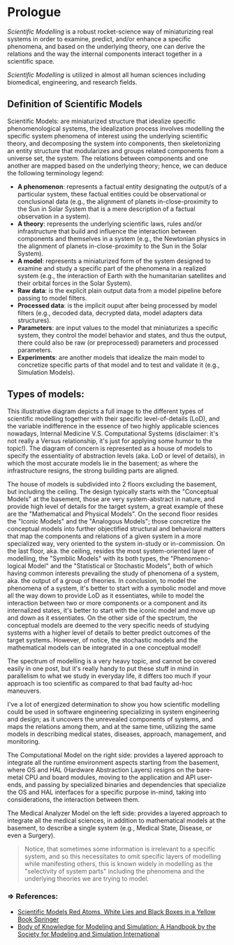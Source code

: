 # Prologue
_Scientific Modelling_ is a robust rocket-science way of miniaturizing real systems in order to examine, predict, and/or enhance a specific phenomena, and based on the underlying theory, one can derive the relations and the way the internal components interact together in a scientific space. 

_Scientific Modelling_ is utilized in almost all human sciences including biomedical, engineering, and research fields.

## Definition of Scientific Models
Scientific Models: are miniaturized structure that idealize specific phenomenological systems, the idealization process involves modelling the specific system phenomena of interest using the underlying scientific theory, and decomposing the system into components, then skeletonizing an entity structure that modularizes and groups related components from a universe set, the system. The relations between components and one another are mapped based on the underlying theory; hence, we can deduce the following terminology legend: 
 
* **A phenomenon**: represents a factual entity designating the output/s of a particular system, these factual entities could be observational or conclusional data (e.g., the alignment of planets in-close-proximity to the Sun in Solar System that is a mere description of a factual observation in a system).
* **A theory**: represents the underlying scientific laws, rules and/or infrastructure that build and influence the interaction between components and themselves in a system (e.g., the Newtonian physics in the alignment of planets in-close-proximity to the Sun in the Solar System).
* **A model**: represents a miniaturized form of the system designed to examine and study a specific part of the phenomena in a realized system (e.g., the interaction of Earth with the humanitarian satellites and their orbital forces in the Solar System).
* **Raw data**: is the explicit plain output data from a model pipeline before passing to model filters.
* **Processed data**: is the implicit ouput after being processed by model filters (e.g., decoded data, decrypted data, model adapters data structures).
* **Parameters**: are input values to the model that miniaturizes a specific system, they control the model behavior and states, and thus the output, there could also be raw (or preprocessed) parameters and processed parameters.
* **Experiments**: are another models that idealize the main model to concretize specific parts of that model and to test and validate it (e.g., Simulation Models).

## Types of models:



This illustrative diagram depicts a full image to the different types of scientific modelling together with their specific level-of-details (LoD), and the variable indifference in the essence of two highly applicable sciences nowadays, Internal Medicine V.S. Computational Systems (disclaimer: it's not really a Versus relationship, it's just for applying some humor to the topic!). The diagram of concern is represented as a house of models to specify the essentiality of abstraction levels (aka. LoD or level of details), in which the most accurate models lie in the basement; as where the infrastructure resigns, the strong building parts are aligned. 

The house of models is subdivided into 2 floors excluding the basement, but including the ceiling. The design typically starts with the "Conceptual Models" at the basement, those are very system-abstract in nature, and provide high level of details for the target system, a great example of these are the "Mathematical and Physical Models". On the second floor resides the "Iconic Models" and the "Analogous Models"; those concretize the conceptual models into further objectified structural and behavioral matters that map the components and relations of a given system in a more specialized way, very oriented to the system in-study or in-commission. On the last floor, aka. the ceiling, resides the most system-oriented layer of modelling, the "Symblic Models" with its both types, the "Phenomeno-logical Model" and the "Statistical or Stochastic Models", both of which having common interests prevailing the study of phenomena of a system, aka. the output of a group of theories. In conclusion, to model the phenomena of a system, it's better to start with a symbolic model and move all the way down to provide LoD as it essentiates, while to model the interaction between two or more components or a component and its internalized states, it's better to start with the iconic model and move up and down as it essentiates. On the other side of the spectrum, the conceptual models are deemed to the very specific needs of studying systems with a higher level of details to better predict outcomes of the target systems. However, of notice, the stochastic models and the mathematical models can be integrated in a one conceptual model!

The spectrum of modelling is a very heavy topic, and cannot be covered easily in one post, but it's really handy to put these stuff in mind in parallelism to what we study in everyday life, it differs too much if your approach is too scientific as compared to that bad faulty ad-hoc maneuvers.

I've a lot of energized determination to show you how scientific modelling could be used in software engineering specializing in system engineering and design; as it uncovers the unrevealed components of systems, and maps the relations among them, and at the same time, utilizing the same models in describing medical states, diseases, approach, management, and monitoring.

The Computational Model on the right side: provides a layered approach to integrate all the runtime environment aspects starting from the basement, where OS and HAL (Hardware Abstraction Layers) resigns on the bare-metal CPU and board modules, moving to the application and API user-ends, and passing by specialized binaries and dependencies that specialize the OS and HAL interfaces for a specific purpose in-mind, taking into considerations, the interaction between them.

The Medical Analyzer Model on the left side: provides a layered approach to integrate all the medical sciences, in addition to mathematical models at the basement, to describe a single system (e.g., Medical State, Disease, or even a Surgery).

> Notice, that sometimes some information is irrelevant to a specific system, and so this necessitates to omit specific layers of modelling while manifesting others, this is known widely in modelling as the "selectivity of system parts" including the phenomena and the underlying theories we are trying to model.

### => References:
- [Scientific Models Red Atoms, White Lies and Black Boxes in a Yellow Book Springer]()
- [Body of Knowledge for Modeling and Simulation: A Handbook by the Society for Modeling and Simulation International]()
